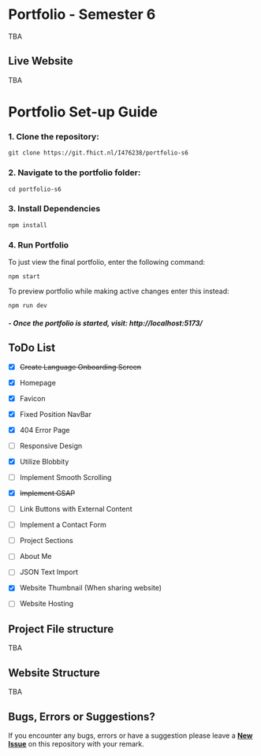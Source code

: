 # Portfolio - Semester 6

TBA

## Live Website

TBA


# Portfolio Set-up Guide

### 1. Clone the repository:
```
git clone https://git.fhict.nl/I476238/portfolio-s6
```
### 2. Navigate to the portfolio folder:

```
cd portfolio-s6
```

### 3. Install Dependencies

```
npm install
```
### 4. Run Portfolio

To just view the final portfolio, enter the following command:

```
npm start
```

To preview portfolio while making active changes enter this instead:

```
npm run dev
```



##### - Once the portfolio is started, visit: http://localhost:5173/


## ToDo List
- [X] ~~Create Language Onboarding Screen~~
- [X] Homepage
- [X] Favicon
- [X] Fixed Position NavBar
- [X] 404 Error Page
- [ ] Responsive Design
- [X] Utilize Blobbity
- [ ] Implement Smooth Scrolling
- [x] ~~Implement GSAP~~
- [ ] Link Buttons with External Content
- [ ] Implement a Contact Form
- [ ] Project Sections
- [ ] About Me
- [ ] JSON Text Import
- [X] Website Thumbnail (When sharing website)
- [ ] Website Hosting


## Project File structure

TBA

## Website Structure

TBA

## Bugs, Errors or Suggestions?

If you encounter any bugs, errors or have a suggestion please leave a **[New Issue](https://git.fhict.nl/I476238/portfolio-s6/-/issues/new)** on this repository with your remark.
